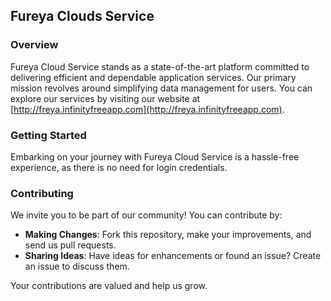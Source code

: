 ## Fureya Clouds Service

### Overview
Fureya Cloud Service stands as a state-of-the-art platform committed to delivering efficient and dependable application services. Our primary mission revolves around simplifying data management for users. You can explore our services by visiting our website at [http://freya.infinityfreeapp.com](http://freya.infinityfreeapp.com).

### Getting Started
Embarking on your journey with Fureya Cloud Service is a hassle-free experience, as there is no need for login credentials.

### Contributing
We invite you to be part of our community! You can contribute by:

- **Making Changes**: Fork this repository, make your improvements, and send us pull requests.
- **Sharing Ideas**: Have ideas for enhancements or found an issue? Create an issue to discuss them.

Your contributions are valued and help us grow.

